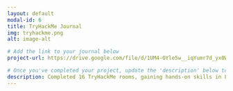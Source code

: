 ```yaml
---
layout: default
modal-id: 6
title: TryHackMe Journal
img: tryhackme.png
alt: image-alt

# Add the link to your journal below
project-url: https://drive.google.com/file/d/1UM4-OYle5w__iqYumr7d_yx0WhcdeLMx/view?usp=sharing

# Once you've completed your project, update the 'description' below to this one: Completed 17 TryHackMe rooms, gaining hands-on skills in Linux and Windows fundamentals, log analysis, network troubleshooting with Wireshark, and incident handling with Splunk.
description: Completed 16 TryHackMe rooms, gaining hands-on skills in Linux and Windows fundamentals, log analysis, network troubleshooting with Wireshark, and incident handling with Splunk. Some projects are still in progress and not ready to be published just yet. Please contact me if you'd like a sneak peek. Otherwise, stay tuned!
---
```

